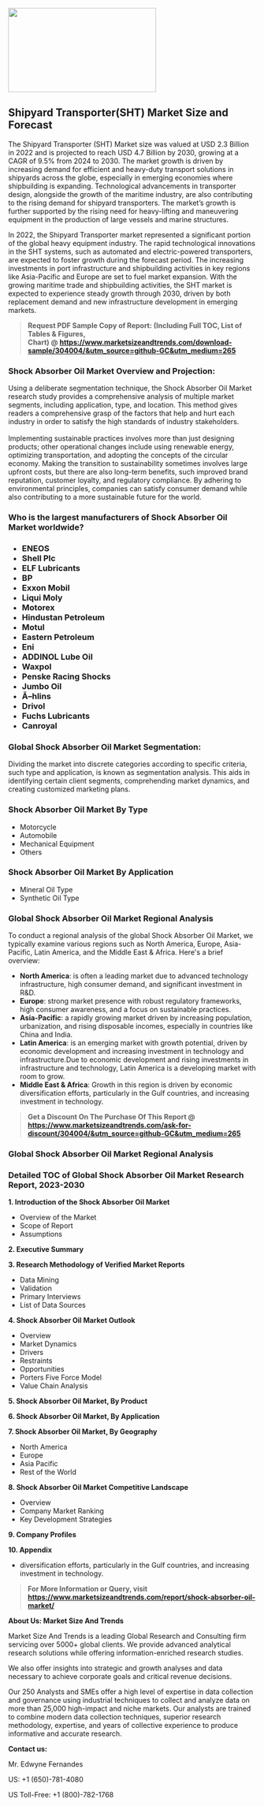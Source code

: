 <p><img class="alignnone size-medium wp-image-20088" src="https://ffe5etoiles.com/wp-content/uploads/2024/12/MST1-300x171.png" alt="" width="300" height="171" /></p><h2>Shipyard Transporter(SHT) Market Size and Forecast</h2><p>The Shipyard Transporter (SHT) Market size was valued at USD 2.3 Billion in 2022 and is projected to reach USD 4.7 Billion by 2030, growing at a CAGR of 9.5% from 2024 to 2030. The market growth is driven by increasing demand for efficient and heavy-duty transport solutions in shipyards across the globe, especially in emerging economies where shipbuilding is expanding. Technological advancements in transporter design, alongside the growth of the maritime industry, are also contributing to the rising demand for shipyard transporters. The market’s growth is further supported by the rising need for heavy-lifting and maneuvering equipment in the production of large vessels and marine structures.</p><p>In 2022, the Shipyard Transporter market represented a significant portion of the global heavy equipment industry. The rapid technological innovations in the SHT systems, such as automated and electric-powered transporters, are expected to foster growth during the forecast period. The increasing investments in port infrastructure and shipbuilding activities in key regions like Asia-Pacific and Europe are set to fuel market expansion. With the growing maritime trade and shipbuilding activities, the SHT market is expected to experience steady growth through 2030, driven by both replacement demand and new infrastructure development in emerging markets.</p></p><blockquote id="" class=""><strong>Request PDF Sample Copy of Report: (Including Full TOC, List of Tables &amp; Figures, Chart)&nbsp;@&nbsp;<strong><a href="https://www.marketsizeandtrends.com/download-sample/304004/&utm_source=github-GC&utm_medium=265" target="_blank">https://www.marketsizeandtrends.com/download-sample/304004/&utm_source=github-GC&utm_medium=265</a></strong></strong></blockquote><h3 id="" class="">Shock Absorber Oil Market&nbsp;Overview and Projection:</h3><p id="" class="">Using a deliberate segmentation technique, the Shock Absorber Oil Market research study provides a comprehensive analysis of multiple market segments, including application, type, and location. This method gives readers a comprehensive grasp of the factors that help and hurt each industry in order to satisfy the high standards of industry stakeholders. <br /> <br />Implementing sustainable practices involves more than just designing products; other operational changes include using renewable energy, optimizing transportation, and adopting the concepts of the circular economy. Making the transition to sustainability sometimes involves large upfront costs, but there are also long-term benefits, such improved brand reputation, customer loyalty, and regulatory compliance. By adhering to environmental principles, companies can satisfy consumer demand while also contributing to a more sustainable future for the world.</p><h3 id="" class="">Who is the largest manufacturers of&nbsp;Shock Absorber Oil Market worldwide?</h3><h3 class=""><p><ul><li>ENEOS </li><li> Shell Plc </li><li> ELF Lubricants </li><li> BP </li><li> Exxon Mobil </li><li> Liqui Moly </li><li> Motorex </li><li> Hindustan Petroleum </li><li> Motul </li><li> Eastern Petroleum </li><li> Eni </li><li> ADDINOL Lube Oil </li><li> Waxpol </li><li> Penske Racing Shocks </li><li> Jumbo Oil </li><li> Ã–hlins </li><li> Drivol </li><li> Fuchs Lubricants </li><li> Canroyal</li></ul></p></h3><h3 id="" class="">Global&nbsp;Shock Absorber Oil Market Segmentation:</h3><p id="" class="">Dividing the market into discrete categories according to specific criteria, such type and application, is known as segmentation analysis. This aids in identifying certain client segments, comprehending market dynamics, and creating customized marketing plans.</p><h3 id="" class="">Shock Absorber Oil Market&nbsp;By Type</h3><p><p><ul><li>Motorcycle</li><li> Automobile</li><li> Mechanical Equipment</li><li> Others</p></li></ul></p></p><h3 id="" class="">Shock Absorber Oil Market&nbsp;By Application</h3><p class=""><p><ul><li>Mineral Oil Type</li><li> Synthetic Oil Type</li></ul></p></p><h3 id="" class="">Global Shock Absorber Oil Market Regional Analysis</h3><p id="" class="">To conduct a regional analysis of the global Shock Absorber Oil Market, we typically examine various regions such as North America, Europe, Asia-Pacific, Latin America, and the Middle East &amp; Africa. Here's a brief overview:</p><ul><li><strong>North America</strong>: is often a leading market due to advanced technology infrastructure, high consumer demand, and significant investment in R&amp;D.</li><li><strong>Europe</strong>: strong market presence with robust regulatory frameworks, high consumer awareness, and a focus on sustainable practices.</li><li><strong>Asia-Pacific</strong>: a rapidly growing market driven by increasing population, urbanization, and rising disposable incomes, especially in countries like China and India.</li><li><strong>Latin America</strong>: is an emerging market with growth potential, driven by economic development and increasing investment in technology and infrastructure.Due to economic development and rising investments in infrastructure and technology, Latin America is a developing market with room to grow.</li><li><strong>Middle East &amp; Africa</strong>: Growth in this region is driven by economic diversification efforts, particularly in the Gulf countries, and increasing investment in technology.</li></ul><blockquote id="" class=""><strong>Get a Discount On The Purchase Of This Report @ <strong><a href="https://www.marketsizeandtrends.com/ask-for-discount/304004/&utm_source=github-GC&utm_medium=265" target="_blank">https://www.marketsizeandtrends.com/ask-for-discount/304004/&utm_source=github-GC&utm_medium=265</a></strong></strong></blockquote><h3 id="" class="">Global Shock Absorber Oil Market Regional Analysis</h3><h3 id="" class="">Detailed TOC of Global Shock Absorber Oil Market Research Report, 2023-2030</h3><p id="" class=""><strong>1. Introduction of the Shock Absorber Oil Market</strong></p><ul><li>Overview of the Market</li><li>Scope of Report</li><li>Assumptions</li></ul><p id="" class=""><strong>2. Executive Summary</strong></p><p id="" class=""><strong>3. Research Methodology of Verified Market Reports</strong></p><ul><li>Data Mining</li><li>Validation</li><li>Primary Interviews</li><li>List of Data Sources</li></ul><p id="" class=""><strong>4. Shock Absorber Oil Market Outlook</strong></p><ul><li>Overview</li><li>Market Dynamics</li><li>Drivers</li><li>Restraints</li><li>Opportunities</li><li>Porters Five Force Model</li><li>Value Chain Analysis</li></ul><p id="" class=""><strong>5. Shock Absorber Oil Market, By Product</strong></p><p id="" class=""><strong>6. Shock Absorber Oil Market, By Application</strong></p><p id="" class=""><strong>7. Shock Absorber Oil Market, By Geography</strong></p><ul><li>North America</li><li>Europe</li><li>Asia Pacific</li><li>Rest of the World</li></ul><p id="" class=""><strong>8. Shock Absorber Oil Market Competitive Landscape</strong></p><ul><li>Overview</li><li>Company Market Ranking</li><li>Key Development Strategies</li></ul><p id="" class=""><strong>9. Company Profiles</strong></p><p id="" class=""><strong>10. Appendix</strong></p><ul><li>diversification efforts, particularly in the Gulf countries, and increasing investment in technology.</li></ul><blockquote id="" class=""><strong>For More Information or Query, visit <strong><strong><a href="https://www.marketsizeandtrends.com/report/shock-absorber-oil-market/" target="_blank">https://www.marketsizeandtrends.com/report/shock-absorber-oil-market/</a></strong></strong></strong></blockquote><p id="" class=""><strong>About Us: Market Size And Trends</strong></p><p id="" class="">Market Size And Trends is a leading Global Research and Consulting firm servicing over 5000+ global clients. We provide advanced analytical research solutions while offering information-enriched research studies.</p><p id="" class="">We also offer insights into strategic and growth analyses and data necessary to achieve corporate goals and critical revenue decisions.</p><p id="" class="">Our 250 Analysts and SMEs offer a high level of expertise in data collection and governance using industrial techniques to collect and analyze data on more than 25,000 high-impact and niche markets. Our analysts are trained to combine modern data collection techniques, superior research methodology, expertise, and years of collective experience to produce informative and accurate research.</p><p id="" class=""><strong>Contact us:</strong></p><p id="" class="">Mr. Edwyne Fernandes</p><p id="" class="">US: +1 (650)-781-4080</p><p id="" class="">US Toll-Free: +1 (800)-782-1768</p>
